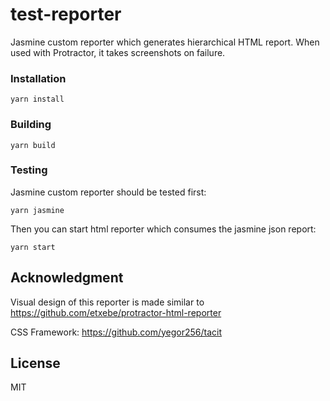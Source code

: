 # test-reporter

Jasmine custom reporter which generates hierarchical HTML report.
When used with Protractor, it takes screenshots on failure.

### Installation

`yarn install`

### Building

`yarn build`

### Testing

Jasmine custom reporter should be tested first:

`yarn jasmine`

Then you can start html reporter which consumes the jasmine json report:

`yarn start`

## Acknowledgment

Visual design of this reporter is made similar to
https://github.com/etxebe/protractor-html-reporter

CSS Framework: https://github.com/yegor256/tacit

## License
MIT
